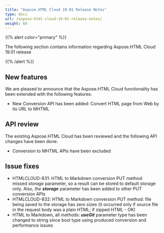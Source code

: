 ```yaml
---
title: "Aspose.HTML Cloud 19.01 Release Notes"
type: docs
url: /aspose-html-cloud-19-01-release-notes/
weight: 60
---
```


{{% alert color="primary" %}} 

The following section contains information regarding Aspose.HTML Cloud 19.01 release

{{% /alert %}} 
## **New features**
We are pleased to announce that the Aspose.HTML Cloud functionality has been extended with the following features:

- New Conversion API has been added: Convert HTML page from Web by its URL to MHTML 
## **API review**
The existing Aspose.HTML Cloud has been reviewed and the following API changes have been done:

- Conversion to MHTML APIs have been excluded 
## **Issue fixes**
- HTMLCLOUD-831: HTML to Markdown conversion PUT method: missed *storage* parameter, so a result can be stored to default storage only. Also, *the **storage*** parameter has been added to other PUT conversion APIs
- HTMLCLOUD-832: HTML to Markdown conversion PUT method: file being saved to the storage has zero sizes (it occurred only if source file in the request body was a plain HTML; if zipped HTML - OK)
- HTML to Markdown, all methods: ***useGit*** parameter type has been changed to string since bool type using produced conversion and performance issues

